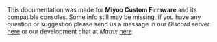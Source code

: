 This documentation was made for **Miyoo Custom Firmware** and its compatible consoles. Some info still may be missing, if you have any question or suggestion please send us a message in our _Discord_ server [here](https://discord.gznetwork.com) or our development chat at _Matrix_ [here](https://matrix.to/#/#miyoocfw:matrix.org)